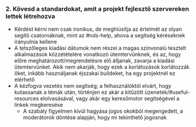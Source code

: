 ### 2. Kövesd a standardokat, amit a projekt fejlesztő szervereken lettek létrehozva

- Kérdést kérni nem csak ironikus, de meghiúsítja az értelmét az olyan segítő csatornáknak, mint az #nds-help, ahova a segítség kéréseknek irányulnia kellene
- A tetszőleges kiadási dátumok nem részei a magas színvonalú tesztelt alkalmazások közzétételére vonatkozó ütemtervünknek, és az, hogy előre meghatározott/megrendelésre elő álljanak, zavarja a kiadási ütemtervünket. Akik nem akarják, hogy ezek a korlátozások korlátozzák őket, inkább használjanak éjszakai buildeket, ha egy projektnél ez elérhető
- A kézfogva vezetés nem segítség; a felhasználóktól elvárt, hogy kutassanak a témák után, történjen ez akár a kitűzött üzenetek/#useful-resources elolvasásával, vagy akár egy keresőmotor segítségével a linkek megkeresése
   - A szabály figyelmen kívül hagyása jogos okokból megengedett, a moderátorok döntése alapján, hogy mi tekinthető jogosnak
